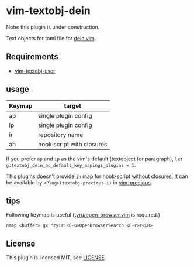 # vim-textobj-dein

Note: this plugin is under construction.

Text objects for toml file for [dein.vim](https://github.com/Shougo/dein.vim).

## Requirements

- [vim-textobj-user](https://github.com/kana/vim-textobj-user)

## usage

| Keymap | target                    |
| ------ | ------------------------- |
| ap     | single plugin config      |
| ip     | single plugin config      |
| ir     | repository name           |
| ah     | hook script with closures |

If you prefer `ap` and `ip` as the vim's default (textobject for paragraph),
`let g:textobj_dein_no_default_key_mapings_plugins = 1`.

This plugins doesn't provide `ih` map for hook-script without closures.
It can be available by `<Plug>(textobj-precious-i)` in [vim-precious](https://github.com/osyo-manga/vim-precious).

## tips

Following keymap is useful ([tyru/open-browser.vim](https://github.com/tyru/open-browser.vim) is required.)
```
nmap <buffer> gx "zyir:<C-u>OpenBrowserSearch <C-r>z<CR>
```

## License

This plugin is licensed MIT, see [LICENSE](LICENSE).

